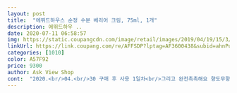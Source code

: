 ```yaml
---
layout: post 
title:  "에뛰드하우스 순정 수분 베리어 크림, 75ml, 1개" 
description: 에뛰드하우 ..
date: 2020-07-11 06:58:57 
img: https://static.coupangcdn.com/image/retail/images/2019/04/19/15/3/6b73c044-d6df-490d-a9c5-4ce55876680d.jpg 
linkUrl: https://link.coupang.com/re/AFFSDP?lptag=AF3600438&subid=ahnPublicAsk&pageKey=211121131&itemId=631865918&vendorItemId=70873046559&traceid=V0-113-15ac95f128c034f3 
categories: [1010] 
color: A57F92 
price: 9300 
author: Ask View Shop 
cont:  "2020.<br/>04.<br/>30 구매 후 사용 1일차<br/>그리고 완전촉촉해요 향도무향이라 맘에드네요<br/>단점) 크림이 살짝 피부에 바르면 무거운(??) 느낌이에요 바르고 나서 너무 찐득거리는 느낌도 있구요 그래서 아침에는 안바르고 자기전에만 바르고있습니당<br/>무엇보다 유해성분이 없어서 구매를 하게 되었어요 값도 싸고<br/>보습력 너무 좋은 거 같아요<br/>수분크림 찾고있었는데 후기도좋고 성분도 좋다길래 믿고구매해봤어요<br/>안에뚜껑과 손에안묻게쓸수있는 스페츌러 들어있어서 맘에드네여<br/>앞으로 계속 사용해보고 후기 더 올릴 수 있다면 더 올리도록 하겠습니다<br/>약산성이라 여드름피부에 좋다는데 계속써봐야겠어여<br/>어떤 제품을 써봐도 이런 적이 없었는데<br/>우선 발림성도좋고 과하게 끈적거리진않아서 좋아요<br/>유튜브에서 추천을 받아 구매하게 되었습니다<br/>장점) 피부 예민해지고 트러블 잔뜩 올라왔을때어떻게해야할지 고민하다가 약산성 제품 쓰려고 찾아봤습니다! 이제품이 저렴하구 후기도 괜찮아서 구매했는데요 정말 순하고, 진정효과 너무 좋아요! 트러블도 2<br/> -3일만에 가라앉았고요 보습효과도 좋습니다) 향은 무향이구요!(무향이라 더 순하게 느껴집니다) (+저는 순정 스킨로션, 크림, 클렌징폼 다같이 사용중입니다!)<br/>재구매, 추천의사) 피부 때문에 고민있으신 분들 무조건 사세요!! 정말 좋은 것 같아요,,(인생템) 저는 계속 순정 스킨로션, 크림 사용할 것 같습니다 ㅎㅎ<br/>저한테 정말 딱 맞다면 앞으로도 이것만 사용할 것 같아요<br/>제가 처음 이런 걸 구매해봐서인가 처음봤을 때 생각보다 작았는데 용량이 75m니까 당연한거고 써보니 꽤 오래 쓸 수 있을 거 같아서 걱정이 사라졌어요 디자인도 좋고<br/>제일 좋았던 건 바르고 난 후 최대 한 2시간정도? 지났는데도 피부가 촉촉하더라고요 이게 제일 놀라웠어요<br/>좋으면 스킨도구매해봐야겠어요<br/>" 
---
```

